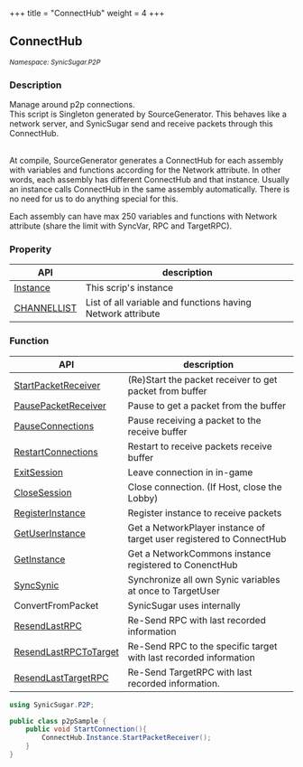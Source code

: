 +++
title = "ConnectHub"
weight = 4
+++

## ConnectHub
<small>*Namespace: SynicSugar.P2P*</small>


### Description
Manage around p2p connections.<br>
This script is Singleton generated by SourceGenerator. This behaves like a network server, and SynicSugar send and receive packets through this ConnectHub.<br><br>

At compile, SourceGenerator generates a ConnectHub for each assembly with variables and functions according for the Network attribute. In other words, each assembly has different ConnectHub and that instance. Usually an instance calls ConnectHub in the same assembly automatically. There is no need for us to do anything special for this.

Each assembly can have max 250 variables and functions with Network attribute (share the limit with SyncVar, RPC and TargetRPC). 


### Properity
| API | description |
|---|---|
| [Instance](../ConnectHub/instance) | This scrip's instance |
| [CHANNELLIST](../ConnectHub/channellist) | List of all variable and functions having Network attribute |

### Function 
| API | description |
|---|---|
| [StartPacketReceiver](../ConnectHub/startpacketreceiver) | (Re)Start the packet receiver to get packet from buffer |
| [PausePacketReceiver](../ConnectHub/pausepacketreceiver) | Pause to get a packet from the buffer |
| [PauseConnections](../ConnectHub/pauseconnections) | Pause receiving a packet to the receive buffer |
| [RestartConnections](../ConnectHub/restartconnections) | Restart to receive packets receive buffer |
| [ExitSession](../ConnectHub/exitsession) | Leave connection in in-game |
| [CloseSession](../ConnectHub/closesession) | Close connection. (If Host, close the Lobby) |
| [RegisterInstance](../ConnectHub/registerinstance) | Register instance to receive packets |
| [GetUserInstance](../ConnectHub/getuserinstance) | Get a NetworkPlayer instance of target user registered to ConnectHub |
| [GetInstance](../ConnectHub/getinstance) | Get a NetworkCommons instance registered to ConenctHub |
| [SyncSynic](../ConnectHub/syncsynic) | Synchronize all own Synic variables at once to TargetUser |
| ConvertFromPacket | SynicSugar uses internally |
| [ResendLastRPC](../ConnectHub/resendlastrpc) | Re-Send RPC with last recorded information |
| [ResendLastRPCToTarget](../ConnectHub/resendlastrpctotarget) | Re-Send RPC to the specific target with last recorded information |
| [ResendLastTargetRPC](../ConnectHub/resendlasttargetrpc) | Re-Send TargetRPC with last recorded information. |


```cs
using SynicSugar.P2P;

public class p2pSample {
    public void StartConnection(){
        ConnectHub.Instance.StartPacketReceiver();
    }
}
```